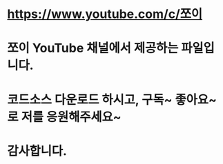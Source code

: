 # https://www.youtube.com/c/쪼이
# 쪼이 YouTube 채널에서 제공하는 파일입니다.
# 코드소스 다운로드 하시고, 구독~ 좋아요~ 로 저를 응원해주세요~ 
# 감사합니다.


